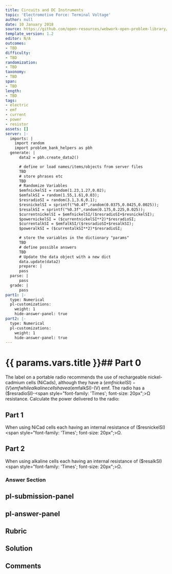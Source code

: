 ```yaml
---
title: Circuits and DC Instruments
topic: 'Electromotive Force: Terminal Voltage'
author: null
date: 10 January 2018
source: https://github.com/open-resources/webwork-open-problem-library/tree/master/Contrib/BrockPhysics/College_Physics_Urone/21.Circuits_and_DC_Instruments/21-02.Electromotive_Force_Terminal_Voltage/NU_U17_21_02_009.pg
template_version: 1.2
editor: N/A
outcomes:
- TBD
difficulty:
- TBD
randomization:
- TBD
taxonomy:
- TBD
span:
- TBD
length:
- TBD
tags:
- electric
- emf
- current
- power
- resistor
assets: []
server: |-
  imports: |
    import random
    import problem_bank_helpers as pbh
  generate: |
      data2 = pbh.create_data2()

      # define or load names/items/objects from server files
      TBD
      # store phrases etc
      TBD
      # Randomize Variables
      $emfnickelSI = random(1.23,1.27,0.02);
      $emfalkSI = random(1.55,1.61,0.03);
      $resradioSI = random(3.1,3.6,0.1);
      $resnickelSI = sprintf("%0.4f",random(0.0375,0.0425,0.0025));
      $resalkSI = sprintf("%0.3f",random(0.175,0.225,0.025));
      $currentnickelSI = $emfnickelSI/($resradioSI+$resnickelSI);
      $powernickelSI = ($currentnickelSI**2)*$resradioSI;
      $currentalkSI = $emfalkSI/($resradioSI+$resalkSI);
      $poweralkSI = ($currentalkSI**2)*$resradioSI;

      # store the variables in the dictionary "params"
      TBD
      # define possible answers
      TBD
      # Update the data object with a new dict
      data.update(data2)
      prepare: |
      pass
  parse: |
      pass
  grade: |
      pass
part1: |-
  type: Numerical
  pl-customizations:
    weight: 1
    hide-answer-panel: true
part2: |-
  type: Numerical
  pl-customizations:
    weight: 1
    hide-answer-panel: true
---
```


# {{ params.vars.title }}## Part 0 
The label on a portable radio recommends the use of rechargeable nickel-cadmium cells (NiCads), although they have a ($emfnickelSI)-(V) emf while alkaline cells have a ($emfalkSI)-(V) emf. The radio has a ($resradioSI)-<span style="font-family: 'Times'; font-size: 20px";>&Omega;</span> resistance. Calculate the power delivered to the radio: 
## Part 1 
When using NiCad cells each having an internal resistance of ($resnickelSI) <span style="font-family: 'Times'; font-size: 20px";>&Omega;</span>. 
## Part 2 
When using alkaline cells each having an internal resistance of ($resalkSI) <span style="font-family: 'Times'; font-size: 20px";>&Omega;</span>. 


### Answer Section 


## pl-submission-panel 


## pl-answer-panel 


## Rubric 


## Solution 


## Comments 


